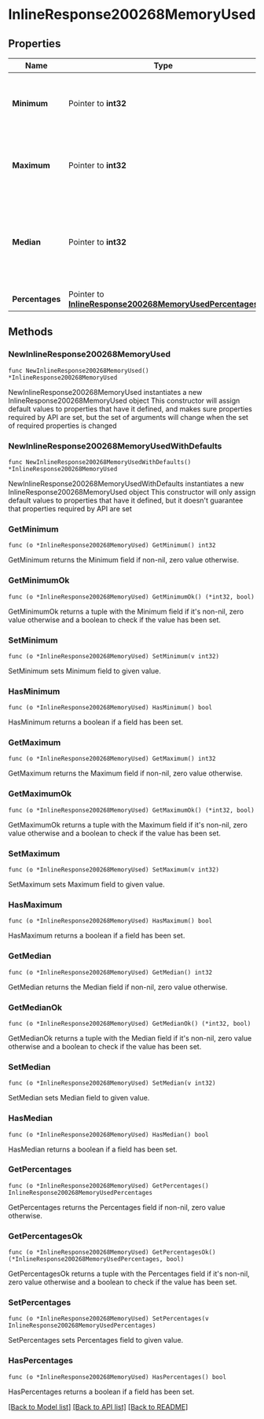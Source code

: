 # InlineResponse200268MemoryUsed

## Properties

Name | Type | Description | Notes
------------ | ------------- | ------------- | -------------
**Minimum** | Pointer to **int32** | Minimum memory in kB used on the device over the interval | [optional] 
**Maximum** | Pointer to **int32** | Maximum memory in kB used on the device over the interval | [optional] 
**Median** | Pointer to **int32** | Median memory in kB used on the device over the interval rounded up to nearest integer | [optional] 
**Percentages** | Pointer to [**InlineResponse200268MemoryUsedPercentages**](InlineResponse200268MemoryUsedPercentages.md) |  | [optional] 

## Methods

### NewInlineResponse200268MemoryUsed

`func NewInlineResponse200268MemoryUsed() *InlineResponse200268MemoryUsed`

NewInlineResponse200268MemoryUsed instantiates a new InlineResponse200268MemoryUsed object
This constructor will assign default values to properties that have it defined,
and makes sure properties required by API are set, but the set of arguments
will change when the set of required properties is changed

### NewInlineResponse200268MemoryUsedWithDefaults

`func NewInlineResponse200268MemoryUsedWithDefaults() *InlineResponse200268MemoryUsed`

NewInlineResponse200268MemoryUsedWithDefaults instantiates a new InlineResponse200268MemoryUsed object
This constructor will only assign default values to properties that have it defined,
but it doesn't guarantee that properties required by API are set

### GetMinimum

`func (o *InlineResponse200268MemoryUsed) GetMinimum() int32`

GetMinimum returns the Minimum field if non-nil, zero value otherwise.

### GetMinimumOk

`func (o *InlineResponse200268MemoryUsed) GetMinimumOk() (*int32, bool)`

GetMinimumOk returns a tuple with the Minimum field if it's non-nil, zero value otherwise
and a boolean to check if the value has been set.

### SetMinimum

`func (o *InlineResponse200268MemoryUsed) SetMinimum(v int32)`

SetMinimum sets Minimum field to given value.

### HasMinimum

`func (o *InlineResponse200268MemoryUsed) HasMinimum() bool`

HasMinimum returns a boolean if a field has been set.

### GetMaximum

`func (o *InlineResponse200268MemoryUsed) GetMaximum() int32`

GetMaximum returns the Maximum field if non-nil, zero value otherwise.

### GetMaximumOk

`func (o *InlineResponse200268MemoryUsed) GetMaximumOk() (*int32, bool)`

GetMaximumOk returns a tuple with the Maximum field if it's non-nil, zero value otherwise
and a boolean to check if the value has been set.

### SetMaximum

`func (o *InlineResponse200268MemoryUsed) SetMaximum(v int32)`

SetMaximum sets Maximum field to given value.

### HasMaximum

`func (o *InlineResponse200268MemoryUsed) HasMaximum() bool`

HasMaximum returns a boolean if a field has been set.

### GetMedian

`func (o *InlineResponse200268MemoryUsed) GetMedian() int32`

GetMedian returns the Median field if non-nil, zero value otherwise.

### GetMedianOk

`func (o *InlineResponse200268MemoryUsed) GetMedianOk() (*int32, bool)`

GetMedianOk returns a tuple with the Median field if it's non-nil, zero value otherwise
and a boolean to check if the value has been set.

### SetMedian

`func (o *InlineResponse200268MemoryUsed) SetMedian(v int32)`

SetMedian sets Median field to given value.

### HasMedian

`func (o *InlineResponse200268MemoryUsed) HasMedian() bool`

HasMedian returns a boolean if a field has been set.

### GetPercentages

`func (o *InlineResponse200268MemoryUsed) GetPercentages() InlineResponse200268MemoryUsedPercentages`

GetPercentages returns the Percentages field if non-nil, zero value otherwise.

### GetPercentagesOk

`func (o *InlineResponse200268MemoryUsed) GetPercentagesOk() (*InlineResponse200268MemoryUsedPercentages, bool)`

GetPercentagesOk returns a tuple with the Percentages field if it's non-nil, zero value otherwise
and a boolean to check if the value has been set.

### SetPercentages

`func (o *InlineResponse200268MemoryUsed) SetPercentages(v InlineResponse200268MemoryUsedPercentages)`

SetPercentages sets Percentages field to given value.

### HasPercentages

`func (o *InlineResponse200268MemoryUsed) HasPercentages() bool`

HasPercentages returns a boolean if a field has been set.


[[Back to Model list]](../README.md#documentation-for-models) [[Back to API list]](../README.md#documentation-for-api-endpoints) [[Back to README]](../README.md)



